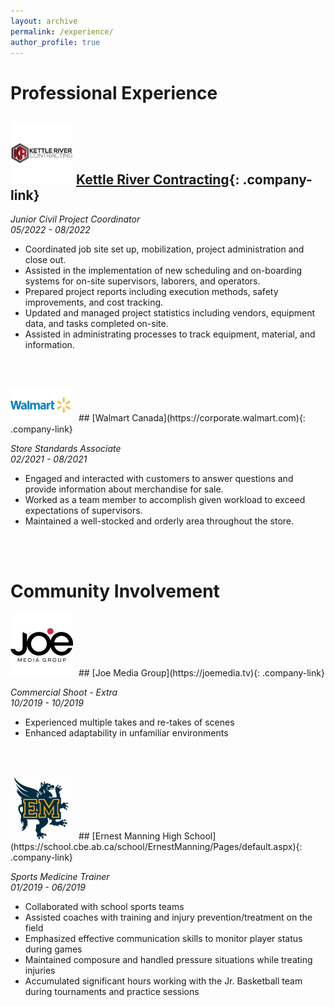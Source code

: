 ```yaml
---
layout: archive
permalink: /experience/
author_profile: true
---
```


<style>
.company-link {
  text-decoration: none;
  font-weight: bold;
  display: flex;
  align-items: center;
}

.company-logo {
  max-width: 100px; /* Adjust the size as needed */
  margin-right: 5px; /* Add spacing between the image and the text */
}
</style>

# Professional Experience


## <img src="/images/KRC.jpg" alt="KRC Logo" class="company-logo">[Kettle River Contracting](https://kettlerivercontracting.com){: .company-link}

*Junior Civil Project Coordinator*<br>
*05/2022 - 08/2022*

- Coordinated job site set up, mobilization, project administration and close out.
- Assisted in the implementation of new scheduling and on-boarding systems for on-site supervisors, laborers,
  and operators.
- Prepared project reports including execution methods, safety improvements, and cost tracking.
- Updated and managed project statistics including vendors, equipment data, and tasks completed on-site.
- Assisted in administrating processes to track equipment, material, and information.

<br><br>

<img src="/images/Walmart.jpg" alt="Walmart Logo" class="company-logo">
## [Walmart Canada](https://corporate.walmart.com){: .company-link}

*Store Standards Associate*<br>
*02/2021 - 08/2021*

- Engaged and interacted with customers to answer questions and provide information about merchandise
  for sale.
- Worked as a team member to accomplish given workload to exceed expectations of supervisors.
- Maintained a well-stocked and orderly area throughout the store.

<br><br>

# Community Involvement<br>


<img src="/images/joe.jpeg" alt="Joe Media Group Logo" class="company-logo">
## [Joe Media Group](https://joemedia.tv){: .company-link}

*Commercial Shoot - Extra*<br>
*10/2019 - 10/2019*

- Experienced multiple takes and re-takes of scenes
- Enhanced adaptability in unfamiliar environments

<br><br>

<img src="/images/emhs.jpg" alt="EMHS Logo" class="company-logo">
## [Ernest Manning High School](https://school.cbe.ab.ca/school/ErnestManning/Pages/default.aspx){: .company-link}

*Sports Medicine Trainer*<br>
*01/2019 - 06/2019*

- Collaborated with school sports teams
- Assisted coaches with training and injury prevention/treatment on the field
- Emphasized effective communication skills to monitor player status during games
- Maintained composure and handled pressure situations while treating injuries
- Accumulated significant hours working with the Jr. Basketball team during tournaments and practice sessions
